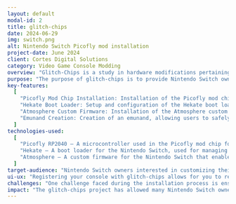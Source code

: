 ```yaml
---
layout: default
modal-id: 2
title: glitch-chips
date: 2024-06-29
img: switch.png
alt: Nintendo Switch Picofly mod installation
project-date: June 2024
client: Cortes Digital Solutions
category: Video Game Console Modding
overview: "Glitch-Chips is a study in hardware modifications pertaining to Nintendo Switch consoles. A popular mod is the installation of the 'hwfly picofly mod chip', utilizing the Raspberry Pi RP2040 chip to hack a Nintendo Switch and run unsigned code, homebrew, dashboards, emulators and more. The installation of the hardware mod is reliant on the setting up of an alternative bootloader (like Hekate) to run custom firmware (like atmosphere)."
purpose: "The purpose of glitch-chips is to provide Nintendo Switch owners with advanced customization and enhancement options through hardware modding, allowing them to unlock new features and capabilities on their consoles."
key-features:
  [
    "Picofly Mod Chip Installation: Installation of the Picofly mod chip for enhanced hardware capabilities.",
    "Hekate Boot Loader: Setup and configuration of the Hekate boot loader, providing users with a versatile and user-friendly interface.",
    "Atmosphere Custom Firmware: Installation of the Atmosphere custom firmware, enabling access to a wide range of homebrew applications and customizations.",
    "Emunand Creation: Creation of an emunand, allowing users to safely manage and switch between different firmware versions and setups.",
  ]
technologies-used:
  [
    "Picofly RP2040 – A microcontroller used in the Picofly mod chip for hardware modding.",
    "Hekate – A boot loader for the Nintendo Switch, used for managing custom firmware and other system operations.",
    "Atmosphere – A custom firmware for the Nintendo Switch that enables homebrew and customization.",
  ]
target-audience: "Nintendo Switch owners interested in customizing their consoles with advanced hardware modifications and accessing additional features through custom firmware."
ui-ux: "Registering your console with glitch-chips allows for you to request hardware modifications on your console. In order to accomplish this, the UI focuses on providing a seamless experience, from the initial consultation to the installation process. Users receive detailed instructions and support for using the installed mods, ensuring a user-friendly experience."
challenges: "One challenge faced during the installation process is ensuring the mod chip and software installations are compatible with various hardware versions of the Nintendo Switch. This requires careful verification and testing to avoid potential issues."
impact: "The glitch-chips project has allowed many Nintendo Switch owners to expand their console's capabilities, offering a unique gaming experience. It has also provided valuable insights into hardware and software modifications, contributing to a deeper understanding of console modding."
---
```

